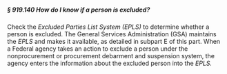 ##### § 919.140 How do I know if a person is excluded? #####

Check the *Excluded Parties List System (EPLS)* to determine whether a person is excluded. The General Services Administration (GSA) maintains the *EPLS* and makes it available, as detailed in subpart E of this part. When a Federal agency takes an action to exclude a person under the nonprocurement or procurement debarment and suspension system, the agency enters the information about the excluded person into the *EPLS.*